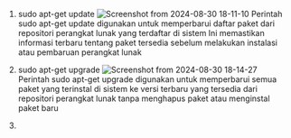 1. sudo apt-get update
![Screenshot from 2024-08-30 18-11-10](https://github.com/user-attachments/assets/77bcb399-d201-41cd-a2e2-b08a8cdd1bc5)
Perintah sudo apt-get update digunakan untuk memperbarui daftar paket dari repositori perangkat lunak yang terdaftar di sistem Ini memastikan informasi terbaru tentang paket tersedia sebelum melakukan instalasi atau pembaruan perangkat lunak

2. sudo apt-get upgrade
![Screenshot from 2024-08-30 18-14-27](https://github.com/user-attachments/assets/81467599-9b55-4880-bceb-8fedf389586e)
Perintah sudo apt-get upgrade digunakan untuk memperbarui semua paket yang terinstal di sistem ke versi terbaru yang tersedia dari repositori perangkat lunak tanpa menghapus paket atau menginstal paket baru

3.












































































































